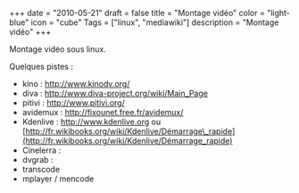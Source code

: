 +++
date = "2010-05-21"
draft = false
title = "Montage vidéo"
color = "light-blue"
icon = "cube"
Tags = ["linux", "mediawiki"]
description = "Montage vidéo"
+++

Montage vidéo sous linux.

Quelques pistes :

-   kino : <http://www.kinodv.org/>
-   diva : <http://www.diva-project.org/wiki/Main_Page>
-   pitivi : <http://www.pitivi.org/>
-   avidemux : <http://fixounet.free.fr/avidemux/>
-   Kdenlive : <http://www.kdenlive.org> ou
    [http://fr.wikibooks.org/wiki/Kdenlive/Démarrage\_rapide](http://fr.wikibooks.org/wiki/Kdenlive/Démarrage_rapide)
-   Cinelerra :
-   dvgrab :
-   transcode
-   mplayer / mencode


